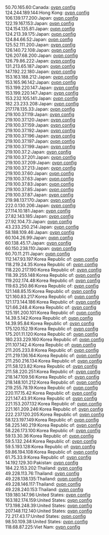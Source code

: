 50.70.165.60:Canada: [ovpn config](vpn/50_70_165_60.ovpn)  
124.244.189.144:Hong Kong: [ovpn config](vpn/124_244_189_144.ovpn)  
106.139.177.200:Japan: [ovpn config](vpn/106_139_177_200.ovpn)  
122.19.167.153:Japan: [ovpn config](vpn/122_19_167_153.ovpn)  
124.154.135.81:Japan: [ovpn config](vpn/124_154_135_81.ovpn)  
124.213.39.175:Japan: [ovpn config](vpn/124_213_39_175.ovpn)  
124.84.66.52:Japan: [ovpn config](vpn/124_84_66_52.ovpn)  
125.52.111.200:Japan: [ovpn config](vpn/125_52_111_200.ovpn)  
126.140.72.108:Japan: [ovpn config](vpn/126_140_72_108.ovpn)  
126.207.68.200:Japan: [ovpn config](vpn/126_207_68_200.ovpn)  
126.79.86.222:Japan: [ovpn config](vpn/126_79_86_222.ovpn)  
131.213.65.187:Japan: [ovpn config](vpn/131_213_65_187.ovpn)  
147.192.22.180:Japan: [ovpn config](vpn/147_192_22_180.ovpn)  
153.163.188.212:Japan: [ovpn config](vpn/153_163_188_212.ovpn)  
153.165.96.142:Japan: [ovpn config](vpn/153_165_96_142.ovpn)  
153.199.220.147:Japan: [ovpn config](vpn/153_199_220_147.ovpn)  
153.199.220.147:Japan: [ovpn config](vpn/153_199_220_147.ovpn)  
153.232.105.141:Japan: [ovpn config](vpn/153_232_105_141.ovpn)  
182.23.233.208:Japan: [ovpn config](vpn/182_23_233_208.ovpn)  
217.178.135.33:Japan: [ovpn config](vpn/217_178_135_33.ovpn)  
219.100.37.119:Japan: [ovpn config](vpn/219_100_37_119.ovpn)  
219.100.37.120:Japan: [ovpn config](vpn/219_100_37_120.ovpn)  
219.100.37.159:Japan: [ovpn config](vpn/219_100_37_159.ovpn)  
219.100.37.192:Japan: [ovpn config](vpn/219_100_37_192.ovpn)  
219.100.37.196:Japan: [ovpn config](vpn/219_100_37_196.ovpn)  
219.100.37.197:Japan: [ovpn config](vpn/219_100_37_197.ovpn)  
219.100.37.199:Japan: [ovpn config](vpn/219_100_37_199.ovpn)  
219.100.37.2:Japan: [ovpn config](vpn/219_100_37_2.ovpn)  
219.100.37.201:Japan: [ovpn config](vpn/219_100_37_201.ovpn)  
219.100.37.209:Japan: [ovpn config](vpn/219_100_37_209.ovpn)  
219.100.37.213:Japan: [ovpn config](vpn/219_100_37_213.ovpn)  
219.100.37.60:Japan: [ovpn config](vpn/219_100_37_60.ovpn)  
219.100.37.63:Japan: [ovpn config](vpn/219_100_37_63.ovpn)  
219.100.37.83:Japan: [ovpn config](vpn/219_100_37_83.ovpn)  
219.100.37.85:Japan: [ovpn config](vpn/219_100_37_85.ovpn)  
219.100.37.87:Japan: [ovpn config](vpn/219_100_37_87.ovpn)  
219.98.137.170:Japan: [ovpn config](vpn/219_98_137_170.ovpn)  
222.0.130.206:Japan: [ovpn config](vpn/222_0_130_206.ovpn)  
27.114.10.181:Japan: [ovpn config](vpn/27_114_10_181.ovpn)  
27.82.143.185:Japan: [ovpn config](vpn/27_82_143_185.ovpn)  
27.92.104.73:Japan: [ovpn config](vpn/27_92_104_73.ovpn)  
43.233.250.214:Japan: [ovpn config](vpn/43_233_250_214.ovpn)  
58.188.109.46:Japan: [ovpn config](vpn/58_188_109_46.ovpn)  
60.104.26.99:Japan: [ovpn config](vpn/60_104_26_99.ovpn)  
60.138.45.17:Japan: [ovpn config](vpn/60_138_45_17.ovpn)  
60.150.238.110:Japan: [ovpn config](vpn/60_150_238_110.ovpn)  
60.70.11.211:Japan: [ovpn config](vpn/60_70_11_211.ovpn)  
112.147.93.197:Korea Republic of: [ovpn config](vpn/112_147_93_197.ovpn)  
118.219.24.35:Korea Republic of: [ovpn config](vpn/118_219_24_35.ovpn)  
118.220.217.190:Korea Republic of: [ovpn config](vpn/118_220_217_190.ovpn)  
118.39.255.148:Korea Republic of: [ovpn config](vpn/118_39_255_148.ovpn)  
119.202.174.48:Korea Republic of: [ovpn config](vpn/119_202_174_48.ovpn)  
119.63.250.86:Korea Republic of: [ovpn config](vpn/119_63_250_86.ovpn)  
121.148.85.15:Korea Republic of: [ovpn config](vpn/121_148_85_15.ovpn)  
121.160.83.217:Korea Republic of: [ovpn config](vpn/121_160_83_217.ovpn)  
121.173.144.186:Korea Republic of: [ovpn config](vpn/121_173_144_186.ovpn)  
121.66.248.4:Korea Republic of: [ovpn config](vpn/121_66_248_4.ovpn)  
125.191.200.101:Korea Republic of: [ovpn config](vpn/125_191_200_101.ovpn)  
14.39.5.142:Korea Republic of: [ovpn config](vpn/14_39_5_142.ovpn)  
14.39.95.84:Korea Republic of: [ovpn config](vpn/14_39_95_84.ovpn)  
175.120.152.19:Korea Republic of: [ovpn config](vpn/175_120_152_19.ovpn)  
175.201.11.120:Korea Republic of: [ovpn config](vpn/175_201_11_120.ovpn)  
180.233.229.160:Korea Republic of: [ovpn config](vpn/180_233_229_160.ovpn)  
211.107.142.4:Korea Republic of: [ovpn config](vpn/211_107_142_4.ovpn)  
211.205.233.8:Korea Republic of: [ovpn config](vpn/211_205_233_8.ovpn)  
211.219.136.164:Korea Republic of: [ovpn config](vpn/211_219_136_164.ovpn)  
211.250.216.134:Korea Republic of: [ovpn config](vpn/211_250_216_134.ovpn)  
211.58.123.82:Korea Republic of: [ovpn config](vpn/211_58_123_82.ovpn)  
211.58.220.251:Korea Republic of: [ovpn config](vpn/211_58_220_251.ovpn)  
218.147.109.56:Korea Republic of: [ovpn config](vpn/218_147_109_56.ovpn)  
218.148.101.212:Korea Republic of: [ovpn config](vpn/218_148_101_212.ovpn)  
219.255.78.19:Korea Republic of: [ovpn config](vpn/219_255_78_19.ovpn)  
220.117.15.42:Korea Republic of: [ovpn config](vpn/220_117_15_42.ovpn)  
221.147.43.91:Korea Republic of: [ovpn config](vpn/221_147_43_91.ovpn)  
221.153.207.132:Korea Republic of: [ovpn config](vpn/221_153_207_132.ovpn)  
221.161.209.246:Korea Republic of: [ovpn config](vpn/221_161_209_246.ovpn)  
222.237.120.205:Korea Republic of: [ovpn config](vpn/222_237_120_205.ovpn)  
58.123.197.149:Korea Republic of: [ovpn config](vpn/58_123_197_149.ovpn)  
58.225.140.219:Korea Republic of: [ovpn config](vpn/58_225_140_219.ovpn)  
58.226.173.100:Korea Republic of: [ovpn config](vpn/58_226_173_100.ovpn)  
59.13.30.36:Korea Republic of: [ovpn config](vpn/59_13_30_36.ovpn)  
59.5.132.244:Korea Republic of: [ovpn config](vpn/59_5_132_244.ovpn)  
59.5.193.128:Korea Republic of: [ovpn config](vpn/59_5_193_128.ovpn)  
59.86.194.108:Korea Republic of: [ovpn config](vpn/59_86_194_108.ovpn)  
61.75.33.9:Korea Republic of: [ovpn config](vpn/61_75_33_9.ovpn)  
14.192.129.30:Pakistan: [ovpn config](vpn/14_192_129_30.ovpn)  
184.22.153.202:Thailand: [ovpn config](vpn/184_22_153_202.ovpn)  
49.228.113.76:Thailand: [ovpn config](vpn/49_228_113_76.ovpn)  
49.228.138.135:Thailand: [ovpn config](vpn/49_228_138_135.ovpn)  
49.228.146.117:Thailand: [ovpn config](vpn/49_228_146_117.ovpn)  
49.228.240.153:Thailand: [ovpn config](vpn/49_228_240_153.ovpn)  
139.180.147.96:United States: [ovpn config](vpn/139_180_147_96.ovpn)  
163.182.174.159:United States: [ovpn config](vpn/163_182_174_159.ovpn)  
173.198.248.39:United States: [ovpn config](vpn/173_198_248_39.ovpn)  
207.148.112.140:United States: [ovpn config](vpn/207_148_112_140.ovpn)  
72.217.43.17:United States: [ovpn config](vpn/72_217_43_17.ovpn)  
98.50.109.38:United States: [ovpn config](vpn/98_50_109_38.ovpn)  
118.68.87.225:Viet Nam: [ovpn config](vpn/118_68_87_225.ovpn)  
